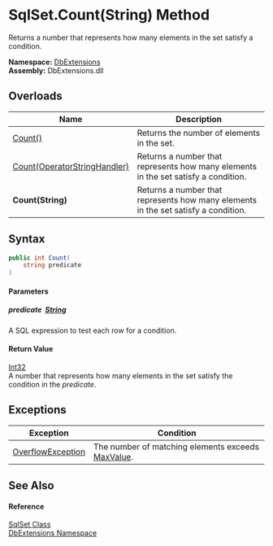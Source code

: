 SqlSet.Count(String) Method
===========================
Returns a number that represents how many elements in the set satisfy a condition.
  
**Namespace:** [DbExtensions][1]  
**Assembly:** DbExtensions.dll

Overloads
---------

| Name                              | Description                                                                        |
| --------------------------------- | ---------------------------------------------------------------------------------- |
| [Count()][2]                      | Returns the number of elements in the set.                                         |
| [Count(OperatorStringHandler)][3] | Returns a number that represents how many elements in the set satisfy a condition. |
| **Count(String)**                 | Returns a number that represents how many elements in the set satisfy a condition. |


Syntax
------

```csharp
public int Count(
	string predicate
)
```

#### Parameters

##### *predicate*  [String][4]
A SQL expression to test each row for a condition.

#### Return Value
[Int32][5]  
A number that represents how many elements in the set satisfy the condition in the *predicate*.

Exceptions
----------

| Exception              | Condition                                              |
| ---------------------- | ------------------------------------------------------ |
| [OverflowException][6] | The number of matching elements exceeds [MaxValue][7]. |


See Also
--------

#### Reference
[SqlSet Class][8]  
[DbExtensions Namespace][1]  

[1]: ../README.md
[2]: Count.md
[3]: Count_1.md
[4]: https://learn.microsoft.com/dotnet/api/system.string
[5]: https://learn.microsoft.com/dotnet/api/system.int32
[6]: https://learn.microsoft.com/dotnet/api/system.overflowexception
[7]: https://learn.microsoft.com/dotnet/api/system.int32.maxvalue
[8]: README.md